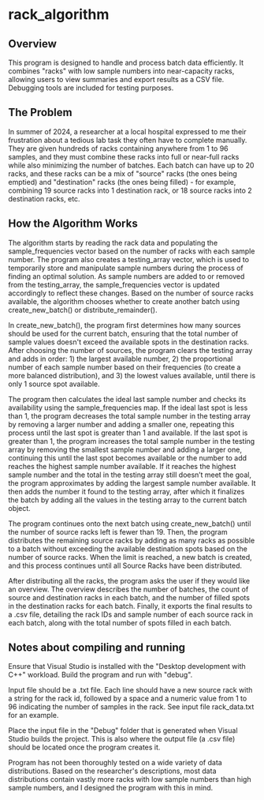 # rack_algorithm

## Overview

This program is designed to handle and process batch data efficiently. It combines "racks" with low sample numbers into near-capacity racks, allowing users to view summaries and export results as a CSV file. Debugging tools are included for testing purposes.

## The Problem

In summer of 2024, a researcher at a local hospital expressed to me their frustration about a tedious lab task they often have to complete manually. They are given hundreds of racks containing anywhere from 1 to 96 samples, and they must combine these racks into full or near-full racks while also minimizing the number of batches. Each batch can have up to 20 racks, and these racks can be a mix of "source" racks (the ones being emptied) and "destination" racks (the ones being filled) - for example, combining 19 source racks into 1 destination rack, or 18 source racks into 2 destination racks, etc.

## How the Algorithm Works

The algorithm starts by reading the rack data and populating the sample_frequencies vector based on the number of racks with each sample number. The program also creates a testing_array vector, which is used to temporarily store and manipulate sample numbers during the process of finding an optimal solution. As sample numbers are added to or removed from the testing_array, the sample_frequencies vector is updated accordingly to reflect these changes. Based on the number of source racks available, the algorithm chooses whether to create another batch using create_new_batch() or distribute_remainder(). 

In create_new_batch(), the program first determines how many sources should be used for the current batch, ensuring that the total number of sample values doesn't exceed the available spots in the destination racks. After choosing the number of sources, the program clears the testing array and adds in order: 1) the largest available number, 2) the proportional number of each sample number based on their frequencies (to create a more balanced distribution), and 3) the lowest values available, until there is only 1 source spot available.

The program then calculates the ideal last sample number and checks its availability using the sample_frequencies map. If the ideal last spot is less than 1, the program decreases the total sample number in the testing array by removing a larger number and adding a smaller one, repeating this process until the last spot is greater than 1 and available. If the last spot is greater than 1, the program increases the total sample number in the testing array by removing the smallest sample number and adding a larger one, continuing this until the last spot becomes available or the number to add reaches the highest sample number available. If it reaches the highest sample number and the total in the testing array still doesn’t meet the goal, the program approximates by adding the largest sample number available. It then adds the number it found to the testing array, after which it finalizes the batch by adding all the values in the testing array to the current batch object.  

The program continues onto the next batch using create_new_batch() until the number of source racks left is fewer than 19. Then, the program distributes the remaining source racks by adding as many racks as possible to a batch without exceeding the available destination spots based on the number of source racks. When the limit is reached, a new batch is created, and this process continues until all Source Racks have been distributed.

After distributing all the racks, the program asks the user if they would like an overview. The overview describes the number of batches, the count of source and destination racks in each batch, and the number of filled spots in the destination racks for each batch. Finally, it exports the final results to a .csv file, detailing the rack IDs and sample number of each source rack in each batch, along with the total number of spots filled in each batch.

## Notes about compiling and running
Ensure that Visual Studio is installed with the "Desktop development with C++" workload. Build the program and run with "debug".

Input file should be a .txt file. Each line should have a new source rack with a string for the rack id, followed by a space and a numeric value from 1 to 96 indicating the number of samples in the rack. See input file rack_data.txt for an example.

Place the input file in the "Debug" folder that is generated when Visual Studio builds the project. This is also where the output file (a .csv file) should be located once the program creates it.

Program has not been thoroughly tested on a wide variety of data distributions. Based on the researcher's descriptions, most data distributions contain vastly more racks with low sample numbers than high sample numbers, and I designed the program with this in mind.
